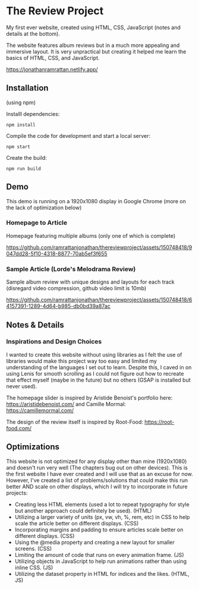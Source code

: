 # The Review Project

My first ever website, created using HTML, CSS, JavaScript (notes and details at the bottom).

The website features album reviews but in a much more appealing and immersive layout. It is very unpractical but creating it helped me learn the basics of HTML, CSS, and JavaScript. 

https://jonathanramrattan.netlify.app/ 

## Installation

(using npm)

Installl dependencies: 

`npm install`

Compile the code for development and start a local server:

`npm start`

Create the build:

`npm run build`


## Demo

This demo is running on a 1920x1080 display in Google Chrome (more on the lack of optimization below)

### Homepage to Article

Homepage featuring multiple albums (only one of which is complete)

https://github.com/ramrattanjonathan/thereviewproject/assets/150748418/9047dd28-5f10-4318-8877-70ab5ef3f655

### Sample Article (Lorde's Melodrama Review)

Sample album review with unique designs and layouts for each track (disregard video compression, github video limit is 10mb)

https://github.com/ramrattanjonathan/thereviewproject/assets/150748418/64157391-1289-4d64-b985-db0bd39a87ac


## Notes & Details

### Inspirations and Design Choices

I wanted to create this website without using libraries as I felt the use of libraries would make this project way too easy and limited my understanding of the languages I set out to learn. Despite this, I caved in on using Lenis for smooth scrolling as I could not figure out how to recreate that effect myself (maybe in the future) but no others (GSAP is installed but never used).

The homepage slider is inspired by Aristide Benoist's portfolio here: https://aristidebenoist.com/ and Camille Mormal: https://camillemormal.com/

The design of the review itself is inspired by Root-Food: https://root-food.com/


## Optimizations

This website is not optimized for any display other than mine (1920x1080) and doesn't run very well (The chapters bug out on other devices). This is the first website I have ever created and I will use that as an excuse for now. However, I've created a list of problems/solutions that could make this run better AND scale on other displays, which I will try to incorporate in future projects:

- Creating less HTML elements (used a lot to repeat typography for style but another approach could definitely be used). (HTML)
- Utilizing a larger variety of units (px, vw, vh, %, rem, etc) in CSS to help scale the article better on different displays. (CSS)
- Incorporating margins and padding to ensure articles scale better on different displays. (CSS)
- Using the @media property and creating a new layout for smaller screens. (CSS)
- Limiting the amount of code that runs on every animation frame. (JS)
- Utilizing objects in JavaScript to help run animations rather than using inline CSS. (JS)
- Utilizing the dataset property in HTML for indices and the likes. (HTML, JS)

  

